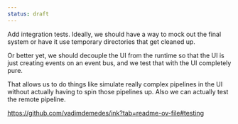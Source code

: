 ```yaml
---
status: draft
---
```


Add integration tests. Ideally, we should have a way to mock out the final system or have it use temporary directories that get cleaned up.

Or better yet, we should decouple the UI from the runtime so that the UI is just creating events on an event bus, and we test that with the UI completely pure. 

That allows us to do things like simulate really complex pipelines in the UI without actually having to spin those pipelines up. Also we can actually test the remote pipeline. 


https://github.com/vadimdemedes/ink?tab=readme-ov-file#testing
